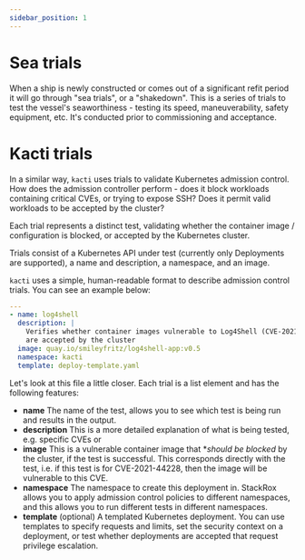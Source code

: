 ```yaml
---
sidebar_position: 1
---
```


# Sea trials
When a ship is newly constructed or comes out of a significant refit period it will go through "sea trials", or a "shakedown". This is a series of trials to test the vessel's seaworthiness - testing its speed, maneuverability, safety equipment, etc. It's conducted prior to commissioning and acceptance.

# Kacti trials

In a similar way, `kacti` uses trials to validate Kubernetes admission control. How does the admission controller perform - does it block workloads containing critical CVEs, or trying to expose SSH? Does it permit valid workloads to be accepted by the cluster?

Each trial represents a distinct test, validating whether the container image / configuration is blocked, or accepted by the Kubernetes cluster. 

Trials consist of a Kubernetes API under test (currently only Deployments are supported), a name and description, a namespace, and an image.

`kacti` uses a simple, human-readable format to describe admission control trials. You can see an example below:
```yaml
---
- name: log4shell
  description: |
    Verifies whether container images vulnerable to Log4Shell (CVE-2021-44228)
    are accepted by the cluster
  image: quay.io/smileyfritz/log4shell-app:v0.5
  namespace: kacti
  template: deploy-template.yaml
```

Let's look at this file a little closer. Each trial is a list element and has the following features: 
- **name** The name of the test, allows you to see which test is being run and results in the output.
- **description** This is a more detailed explanation of what is being tested, e.g. specific CVEs or 
- **image** This is a vulnerable container image that **should be blocked* by the cluster, if the test is successful. This corresponds directly with the test, i.e. if this test is for CVE-2021-44228, then the image will be vulnerable to this CVE.
- **namespace** The namespace to create this deployment in. StackRox allows you to apply admission control policies to different namespaces, and this allows you to run different tests in different namespaces.
- **template** (optional) A templated Kubernetes deployment. You can use templates to specify requests and limits, set the security context on a deployment, or test whether deployments are accepted that request privilege escalation.

